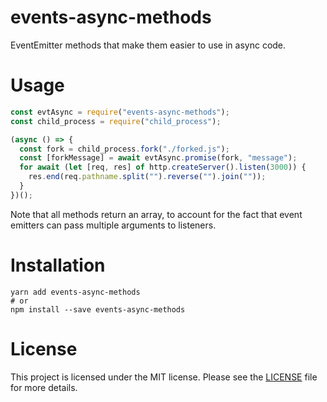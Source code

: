 # events-async-methods
EventEmitter methods that make them easier to use in async code.

# Usage
```js
const evtAsync = require("events-async-methods");
const child_process = require("child_process");

(async () => {
  const fork = child_process.fork("./forked.js");
  const [forkMessage] = await evtAsync.promise(fork, "message");
  for await (let [req, res] of http.createServer().listen(3000)) {
    res.end(req.pathname.split("").reverse("").join(""));
  }
})();
```
Note that all methods return an array, to account for the fact that event emitters can pass multiple arguments to listeners.

# Installation

```shell
yarn add events-async-methods
# or
npm install --save events-async-methods
```

# License
This project is licensed under the MIT license. Please see the [LICENSE](LICENSE) file for more details.
